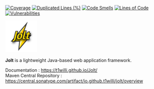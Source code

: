[![Coverage](https://sonarcloud.io/api/project_badges/measure?project=T1WiLLi_Jolt&metric=coverage)](https://sonarcloud.io/summary/new_code?id=T1WiLLi_Jolt)
[![Duplicated Lines (%)](https://sonarcloud.io/api/project_badges/measure?project=T1WiLLi_Jolt&metric=duplicated_lines_density)](https://sonarcloud.io/summary/new_code?id=T1WiLLi_Jolt)
[![Code Smells](https://sonarcloud.io/api/project_badges/measure?project=T1WiLLi_Jolt&metric=code_smells)](https://sonarcloud.io/summary/new_code?id=T1WiLLi_Jolt)
[![Lines of Code](https://sonarcloud.io/api/project_badges/measure?project=T1WiLLi_Jolt&metric=ncloc)](https://sonarcloud.io/summary/new_code?id=T1WiLLi_Jolt)
[![Vulnerabilities](https://sonarcloud.io/api/project_badges/measure?project=T1WiLLi_Jolt&metric=vulnerabilities)](https://sonarcloud.io/summary/new_code?id=T1WiLLi_Jolt)

<img src="https://github.com/T1WiLLi/Jolt/blob/main/icon.png" width="100" alt="accessibility text">

**Jolt** is a lightweight Java-based web application framework.


Documentation : https://t1willi.github.io/Jolt/
<br>
Maven Central Repository : https://central.sonatype.com/artifact/io.github.t1willi/jolt/overview
